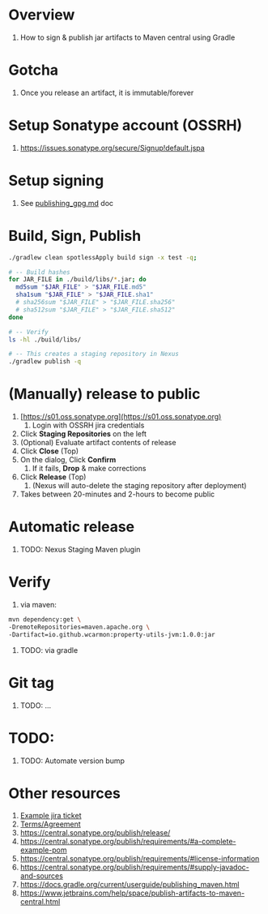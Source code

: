 # Overview
1. How to sign & publish jar artifacts to Maven central using Gradle


# Gotcha
1. Once you release an artifact, it is immutable/forever


# Setup Sonatype account (OSSRH)
1. https://issues.sonatype.org/secure/Signup!default.jspa


# Setup signing
1. See [publishing_gpg.md](./publishing_gpg.md) doc


# Build, Sign, Publish
```sh
./gradlew clean spotlessApply build sign -x test -q;

# -- Build hashes
for JAR_FILE in ./build/libs/*.jar; do
  md5sum "$JAR_FILE" > "$JAR_FILE.md5"
  sha1sum "$JAR_FILE" > "$JAR_FILE.sha1"
  # sha256sum "$JAR_FILE" > "$JAR_FILE.sha256"
  # sha512sum "$JAR_FILE" > "$JAR_FILE.sha512"
done

# -- Verify
ls -hl ./build/libs/

# -- This creates a staging repository in Nexus
./gradlew publish -q
```


# (Manually) release to public
1. [https://s01.oss.sonatype.org](https://s01.oss.sonatype.org)
    1. Login with OSSRH jira credentials
1. Click **Staging Repositories** on the left
1. (Optional) Evaluate artifact contents of release
1. Click **Close** (Top)
1. On the dialog, Click **Confirm**
    1. If it fails, **Drop** & make corrections
1. Click **Release** (Top)
    1. (Nexus will auto-delete the staging repository after deployment)
1. Takes between 20-minutes and 2-hours to become public


# Automatic release
1. TODO: Nexus Staging Maven plugin


# Verify
1. via maven:
```bash
mvn dependency:get \
-DremoteRepositories=maven.apache.org \
-Dartifact=io.github.wcarmon:property-utils-jvm:1.0.0:jar
```
1. TODO: via gradle



# Git tag
1. TODO: ...



# TODO:
1. TODO: Automate version bump



# Other resources
1. [Example jira ticket](https://issues.sonatype.org/browse/OSSRH-97577)
1. [Terms/Agreement](https://central.sonatype.org/publish/producer-terms)
1. https://central.sonatype.org/publish/release/
1. https://central.sonatype.org/publish/requirements/#a-complete-example-pom
1. https://central.sonatype.org/publish/requirements/#license-information
1. https://central.sonatype.org/publish/requirements/#supply-javadoc-and-sources
1. https://docs.gradle.org/current/userguide/publishing_maven.html
1. https://www.jetbrains.com/help/space/publish-artifacts-to-maven-central.html
